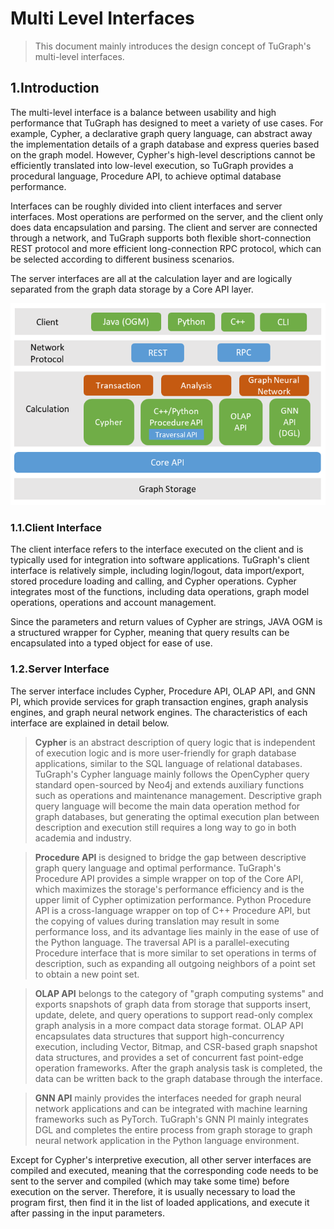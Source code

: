 # Multi Level Interfaces

> This document mainly introduces the design concept of TuGraph's multi-level interfaces.

## 1.Introduction

The multi-level interface is a balance between usability and high performance that TuGraph has designed to meet a variety of use cases. For example, Cypher, a declarative graph query language, can abstract away the implementation details of a graph database and express queries based on the graph model. However, Cypher's high-level descriptions cannot be efficiently translated into low-level execution, so TuGraph provides a procedural language, Procedure API, to achieve optimal database performance.

Interfaces can be roughly divided into client interfaces and server interfaces. Most operations are performed on the server, and the client only does data encapsulation and parsing. The client and server are connected through a network, and TuGraph supports both flexible short-connection REST protocol and more efficient long-connection RPC protocol, which can be selected according to different business scenarios.

The server interfaces are all at the calculation layer and are logically separated from the graph data storage by a Core API layer.

![Multi Level Interfaces](../../../../doc_images/multi-level-Interfaces-en.png)

### 1.1.Client Interface

The client interface refers to the interface executed on the client and is typically used for integration into software applications. TuGraph's client interface is relatively simple, including login/logout, data import/export, stored procedure loading and calling, and Cypher operations. Cypher integrates most of the functions, including data operations, graph model operations, operations and account management.

Since the parameters and return values of Cypher are strings, JAVA OGM is a structured wrapper for Cypher, meaning that query results can be encapsulated into a typed object for ease of use.

### 1.2.Server Interface

The server interface includes Cypher, Procedure API, OLAP API, and GNN PI, which provide services for graph transaction engines, graph analysis engines, and graph neural network engines. The characteristics of each interface are explained in detail below.

> __Cypher__ is an abstract description of query logic that is independent of execution logic and is more user-friendly for graph database applications, similar to the SQL language of relational databases. TuGraph's Cypher language mainly follows the OpenCypher query standard open-sourced by Neo4j and extends auxiliary functions such as operations and maintenance management. Descriptive graph query language will become the main data operation method for graph databases, but generating the optimal execution plan between description and execution still requires a long way to go in both academia and industry.

> __Procedure API__ is designed to bridge the gap between descriptive graph query language and optimal performance. TuGraph's Procedure API provides a simple wrapper on top of the Core API, which maximizes the storage's performance efficiency and is the upper limit of Cypher optimization performance. Python Procedure API is a cross-language wrapper on top of C++ Procedure API, but the copying of values during translation may result in some performance loss, and its advantage lies mainly in the ease of use of the Python language. The traversal API is a parallel-executing Procedure interface that is more similar to set operations in terms of description, such as expanding all outgoing neighbors of a point set to obtain a new point set.

> __OLAP API__ belongs to the category of "graph computing systems" and exports snapshots of graph data from storage that supports insert, update, delete, and query operations to support read-only complex graph analysis in a more compact data storage format. OLAP API encapsulates data structures that support high-concurrency execution, including Vector, Bitmap, and CSR-based graph snapshot data structures, and provides a set of concurrent fast point-edge operation frameworks. After the graph analysis task is completed, the data can be written back to the graph database through the interface.

> __GNN API__ mainly provides the interfaces needed for graph neural network applications and can be integrated with machine learning frameworks such as PyTorch. TuGraph's GNN PI mainly integrates DGL and completes the entire process from graph storage to graph neural network application in the Python language environment.

Except for Cypher's interpretive execution, all other server interfaces are compiled and executed, meaning that the corresponding code needs to be sent to the server and compiled (which may take some time) before execution on the server. Therefore, it is usually necessary to load the program first, then find it in the list of loaded applications, and execute it after passing in the input parameters.